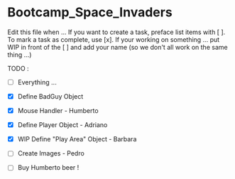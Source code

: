 # Bootcamp_Space_Invaders

Edit this file when ...
If you want to create a task, preface list items with [ ].
To mark a task as complete, use [x].
If your working on something ... put WIP in front of the [ ] and add your name (so we don't all work on the same thing ...)

TODO : 

- [ ] Everything ...

- [X] Define BadGuy Object
- [X] Mouse Handler - Humberto
- [X] Define Player Object - Adriano
- [X] WIP Define "Play Area" Object - Barbara
- [ ] Create Images - Pedro
- [ ] Buy Humberto beer !
